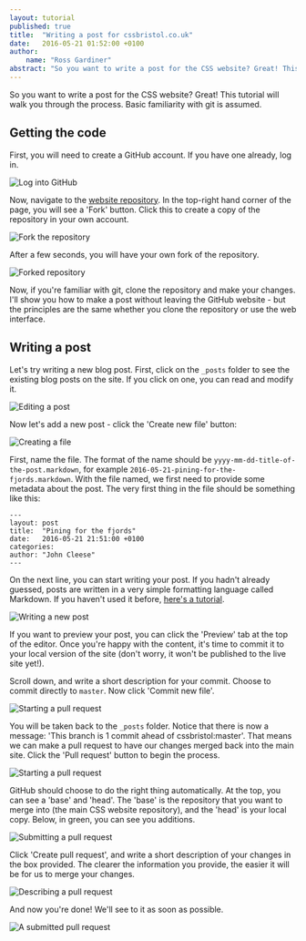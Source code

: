 ```yaml
---
layout: tutorial
published: true
title:  "Writing a post for cssbristol.co.uk"
date:   2016-05-21 01:52:00 +0100
author:
    name: "Ross Gardiner"
abstract: "So you want to write a post for the CSS website? Great! This tutorial will walk you through the process. Basic familiarity with git is assumed."
---
```

So you want to write a post for the CSS website? Great! This tutorial will walk you through the process. Basic familiarity with git is assumed.

## Getting the code

First, you will need to create a GitHub account. If you have one already, log in.

![Log into GitHub](/assets/images/contrib/tutorials/post-on-the-site/log-into-github.png)

Now, navigate to the [website repository](https://github.com/cssbristol/cssbristol.github.io). In the top-right hand corner of the page, you will see a 'Fork' button. Click this to create a copy of the repository in your own account.

![Fork the repository](/assets/images/contrib/tutorials/post-on-the-site/fork.png)

After a few seconds, you will have your own fork of the repository.

![Forked repository](/assets/images/contrib/tutorials/post-on-the-site/forked-repo.png)

Now, if you're familiar with git, clone the repository and make your changes. I'll show you how to make a post without leaving the GitHub website - but the principles are the same whether you clone the repository or use the web interface.

## Writing a post

Let's try writing a new blog post. First, click on the `_posts` folder to see the existing blog posts on the site. If you click on one, you can read and modify it.

![Editing a post](/assets/images/contrib/tutorials/post-on-the-site/edit-post.png)

Now let's add a new post - click the 'Create new file' button:

![Creating a file](/assets/images/contrib/tutorials/post-on-the-site/create-file.png)

First, name the file. The format of the name should be `yyyy-mm-dd-title-of-the-post.markdown`, for example `2016-05-21-pining-for-the-fjords.markdown`. With the file named, we first need to provide some metadata about the post. The very first thing in the file should be something like this:

```
---
layout: post
title:  "Pining for the fjords"
date:   2016-05-21 21:51:00 +0100
categories:
author: "John Cleese"
---
```

On the next line, you can start writing your post. If you hadn't already guessed, posts are written in a very simple formatting language called Markdown. If you haven't used it before, [here's a tutorial](http://www.markdowntutorial.com/).

![Writing a new post](/assets/images/contrib/tutorials/post-on-the-site/write-post.png)

If you want to preview your post, you can click the 'Preview' tab at the top of the editor. Once you're happy with the content, it's time to commit it to your local version of the site (don't worry, it won't be published to the live site yet!).

Scroll down, and write a short description for your commit. Choose to commit directly to `master`. Now click 'Commit new file'.

![Starting a pull request](/assets/images/contrib/tutorials/post-on-the-site/commit-master.png)

You will be taken back to the `_posts` folder. Notice that there is now a message: 'This branch is 1 commit ahead of cssbristol:master'. That means we can make a pull request to have our changes merged back into the main site. Click the 'Pull request' button to begin the process.

![Starting a pull request](/assets/images/contrib/tutorials/post-on-the-site/pull-request-button.png)

GitHub should choose to do the right thing automatically. At the top, you can see a 'base' and 'head'. The 'base' is the repository that you want to merge into (the main CSS website repository), and the 'head' is your local copy. Below, in green, you can see you additions.

![Submitting a pull request](/assets/images/contrib/tutorials/post-on-the-site/pull-request.png)

Click 'Create pull request', and write a short description of your changes in the box provided. The clearer the information you provide, the easier it will be for us to merge your changes.

![Describing a pull request](/assets/images/contrib/tutorials/post-on-the-site/pull-request-description.png)

And now you're done! We'll see to it as soon as possible.

![A submitted pull request](/assets/images/contrib/tutorials/post-on-the-site/pull-request-submitted.png)
